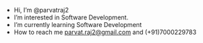 - Hi, I’m @parvatraj2
- I’m interested in Software Development.
- I’m currently learning Software Development
- How to reach me parvat.raj2@gmail.com and (+91)7000229783

<!---
parvatraj2/parvatraj2 is a ✨ special ✨ repository because its `README.md` (this file) appears on your GitHub profile.
You can click the Preview link to take a look at your changes.
--->
